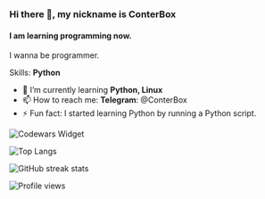 ### Hi there 👋, my nickname is ConterBox
#### I am learning programming now.
I wanna be programmer.

Skills: **Python**

- 🌱 I’m currently learning **Python, Linux**
- 📫 How to reach me: **Telegram**: @ConterBox 
- ⚡ Fun fact: I started learning Python by running a Python script.

![Codewars Widget](https://www.codewars.com/users/ConterBox/badges/large)

![Top Langs](https://github-readme-stats.vercel.app/api/top-langs/?username=ConterBox&theme=dark)

![GitHub streak stats](https://github-readme-streak-stats.herokuapp.com/?user=ConterBox&theme=dark)

![Profile views](https://gpvc.arturio.dev/ConterBox)

